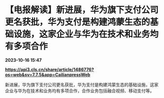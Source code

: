 # 【电报解读】新进展，华为旗下支付公司更名获批，华为支付是构建鸿蒙生态的基础设施，这家企业与华为在技术和业务均有多项合作

**2023-10-16 15:47**

**https://api3.cls.cn/share/article/1486776?os=web&sv=7.7.5&app=CailianpressWeb**

新进展，华为旗下支付公司更名获批，华为支付是构建鸿蒙生态的基础设施，这家企业与华为在技术和业务均有多项合作，合作业务包括融合视频、移动支付等。
